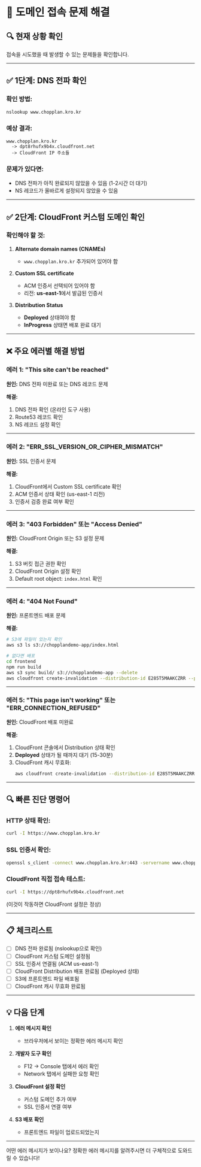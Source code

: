 # 🔧 도메인 접속 문제 해결

## 🔍 현재 상황 확인

접속을 시도했을 때 발생할 수 있는 문제들을 확인합니다.

---

## ✅ 1단계: DNS 전파 확인

### 확인 방법:
```bash
nslookup www.chopplan.kro.kr
```

### 예상 결과:
```
www.chopplan.kro.kr
  -> dpt8rhufx9b4x.cloudfront.net
  -> CloudFront IP 주소들
```

### 문제가 있다면:
- DNS 전파가 아직 완료되지 않았을 수 있음 (1-2시간 더 대기)
- NS 레코드가 올바르게 설정되지 않았을 수 있음

---

## ✅ 2단계: CloudFront 커스텀 도메인 확인

### 확인해야 할 것:
1. **Alternate domain names (CNAMEs)**
   - `www.chopplan.kro.kr` 추가되어 있어야 함

2. **Custom SSL certificate**
   - ACM 인증서 선택되어 있어야 함
   - 리전: **us-east-1**에서 발급된 인증서

3. **Distribution Status**
   - **Deployed** 상태여야 함
   - **InProgress** 상태면 배포 완료 대기

---

## ❌ 주요 에러별 해결 방법

### 에러 1: "This site can't be reached"
**원인:** DNS 전파 미완료 또는 DNS 레코드 문제

**해결:**
1. DNS 전파 확인 (온라인 도구 사용)
2. Route53 레코드 확인
3. NS 레코드 설정 확인

---

### 에러 2: "ERR_SSL_VERSION_OR_CIPHER_MISMATCH"
**원인:** SSL 인증서 문제

**해결:**
1. CloudFront에서 Custom SSL certificate 확인
2. ACM 인증서 상태 확인 (us-east-1 리전)
3. 인증서 검증 완료 여부 확인

---

### 에러 3: "403 Forbidden" 또는 "Access Denied"
**원인:** CloudFront Origin 또는 S3 설정 문제

**해결:**
1. S3 버킷 접근 권한 확인
2. CloudFront Origin 설정 확인
3. Default root object: `index.html` 확인

---

### 에러 4: "404 Not Found"
**원인:** 프론트엔드 배포 문제

**해결:**
```bash
# S3에 파일이 있는지 확인
aws s3 ls s3://chopplandemo-app/index.html

# 없다면 배포
cd frontend
npm run build
aws s3 sync build/ s3://chopplandemo-app --delete
aws cloudfront create-invalidation --distribution-id E285T5MAAKCZRR --paths "/*"
```

---

### 에러 5: "This page isn't working" 또는 "ERR_CONNECTION_REFUSED"
**원인:** CloudFront 배포 미완료

**해결:**
1. CloudFront 콘솔에서 Distribution 상태 확인
2. **Deployed** 상태가 될 때까지 대기 (15-30분)
3. CloudFront 캐시 무효화:
   ```bash
   aws cloudfront create-invalidation --distribution-id E285T5MAAKCZRR --paths "/*"
   ```

---

## 🔍 빠른 진단 명령어

### HTTP 상태 확인:
```bash
curl -I https://www.chopplan.kro.kr
```

### SSL 인증서 확인:
```bash
openssl s_client -connect www.chopplan.kro.kr:443 -servername www.chopplan.kro.kr
```

### CloudFront 직접 접속 테스트:
```bash
curl -I https://dpt8rhufx9b4x.cloudfront.net
```
(이것이 작동하면 CloudFront 설정은 정상)

---

## 📋 체크리스트

- [ ] DNS 전파 완료됨 (nslookup으로 확인)
- [ ] CloudFront 커스텀 도메인 설정됨
- [ ] SSL 인증서 연결됨 (ACM us-east-1)
- [ ] CloudFront Distribution 배포 완료됨 (Deployed 상태)
- [ ] S3에 프론트엔드 파일 배포됨
- [ ] CloudFront 캐시 무효화 완료됨

---

## 💡 다음 단계

1. **에러 메시지 확인**
   - 브라우저에서 보이는 정확한 에러 메시지 확인

2. **개발자 도구 확인**
   - F12 → Console 탭에서 에러 확인
   - Network 탭에서 실패한 요청 확인

3. **CloudFront 설정 확인**
   - 커스텀 도메인 추가 여부
   - SSL 인증서 연결 여부

4. **S3 배포 확인**
   - 프론트엔드 파일이 업로드되었는지

---

어떤 에러 메시지가 보이나요? 정확한 에러 메시지를 알려주시면 더 구체적으로 도와드릴 수 있습니다!

